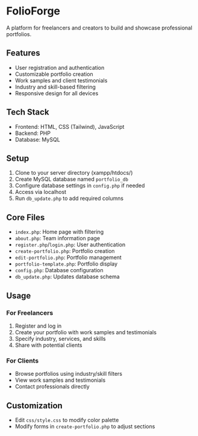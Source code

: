 # FolioForge

A platform for freelancers and creators to build and showcase professional portfolios.

## Features

- User registration and authentication
- Customizable portfolio creation
- Work samples and client testimonials
- Industry and skill-based filtering
- Responsive design for all devices

## Tech Stack

- Frontend: HTML, CSS (Tailwind), JavaScript
- Backend: PHP
- Database: MySQL

## Setup

1. Clone to your server directory (xampp/htdocs/)
2. Create MySQL database named `portfolio_db`
3. Configure database settings in `config.php` if needed
4. Access via localhost
5. Run `db_update.php` to add required columns

## Core Files

- `index.php`: Home page with filtering
- `about.php`: Team information page
- `register.php`/`login.php`: User authentication
- `create-portfolio.php`: Portfolio creation
- `edit-portfolio.php`: Portfolio management
- `portfolio-template.php`: Portfolio display
- `config.php`: Database configuration
- `db_update.php`: Updates database schema

## Usage

### For Freelancers
1. Register and log in
2. Create your portfolio with work samples and testimonials
3. Specify industry, services, and skills
4. Share with potential clients

### For Clients
- Browse portfolios using industry/skill filters
- View work samples and testimonials
- Contact professionals directly

## Customization

- Edit `css/style.css` to modify color palette
- Modify forms in `create-portfolio.php` to adjust sections
